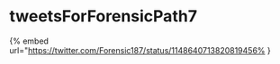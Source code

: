 # tweetsForForensicPath7

{% embed url="https://twitter.com/Forensic187/status/1148640713820819456% }

